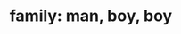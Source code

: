 ---
layout: people&body
title: "family: man, boy, boy"
emoji: family__man_boy_boy
permalink: 👨‍👦‍👦.html
---